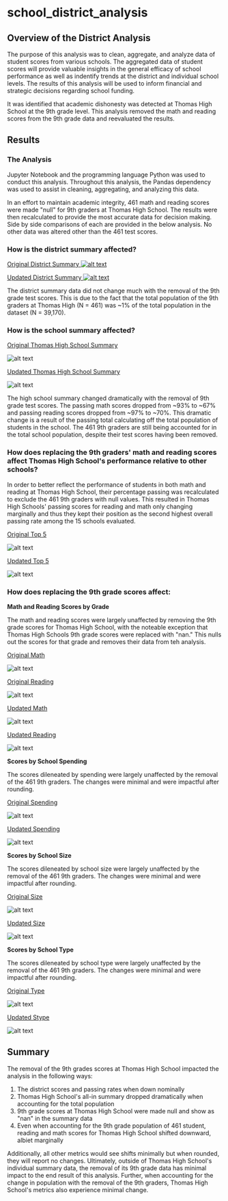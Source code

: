 # school_district_analysis

## Overview of the District Analysis

The purpose of this analysis was to clean, aggregate, and analyze data of student scores from various schools. The aggregated data of student scores will provide valuable insights in the general efficacy of school performance as well as indentify trends at the district and individual school levels. The results of this analysis will be used to inform financial and strategic decisions regarding school funding.

It was identified that academic dishonesty was detected at Thomas High School at the 9th grade level. This analysis removed the math and reading scores from the 9th grade data and reevaluated the results. 

## Results

### The Analysis

Jupyter Notebook and the programming language Python was used to conduct this analysis. Throughout this analysis, the Pandas dependency was used to assist in cleaning, aggregating, and analyzing this data.

In an effort to maintain academic integrity, 461 math and reading scores were made "null" for 9th graders at Thomas High School. The results were then recalculated to provide the most accurate data for decision making. Side by side comparisons of each are provided in the below analysis. No other data was altered other than the 461 test scores.

### How is the district summary affected?

<ins>Original District Summary
![alt text](https://github.com/sever1sd/school_district_analysis/blob/ab5c1c29483ff655b7c1d34223be346ec1b08dff/Resources/Original%20District.png)

<ins>Updated District Summary
![alt text](https://github.com/sever1sd/school_district_analysis/blob/ab5c1c29483ff655b7c1d34223be346ec1b08dff/Resources/Updated%20District.png)

The district summary data did not change much with the removal of the 9th grade test scores. This is due to the fact that the total population of the 9th graders at Thomas High (N = 461) was ~1% of the total population in the dataset (N = 39,170). 

### How is the school summary affected?

<ins>Original Thomas High School Summary
  
![alt text](https://github.com/sever1sd/school_district_analysis/blob/ab5c1c29483ff655b7c1d34223be346ec1b08dff/Resources/Original_THS%20Summary.png)

<ins>Updated Thomas High School Summary
  
![alt text](https://github.com/sever1sd/school_district_analysis/blob/ab5c1c29483ff655b7c1d34223be346ec1b08dff/Resources/Updated_THS%20Summary.png)

The high school summary changed dramatically with the removal of 9th grade test scores. The passing math scores dropped from ~93% to ~67% and passing reading scores dropped from ~97% to ~70%. This dramatic change is a result of the passing total calculating off the total population of students in the school. The 461 9th graders are still being accounted for in the total school population, despite their test scores having been removed.

### How does replacing the 9th graders' math and reading scores affect Thomas High School's performance relative to other schools?

In order to better reflect the performance of students in both math and reading at Thomas High School, their percentage passing was recalculated to exclude the 461 9th graders with null values. This resulted in Thomas High Schools' passing scores for reading and math only changing marginally and thus they kept their position as the second highest overall passing rate among the 15 schools evaluated.

<ins>Original Top 5
  
![alt text](https://github.com/sever1sd/school_district_analysis/blob/40a2248f8412abf8b783121cb84fd80ad5df56fd/Resources/Original_Top%205.png)

<ins>Updated Top 5
  
![alt text](https://github.com/sever1sd/school_district_analysis/blob/40a2248f8412abf8b783121cb84fd80ad5df56fd/Resources/Updated_Top%205.png)


### How does replacing the 9th grade scores affect:

**Math and Reading Scores by Grade**

The math and reading scores were largely unaffected by removing the 9th grade scores for Thomas High School, with the noteable exception that Thomas High Schools 9th grade scores were replaced with "nan." This nulls out the scores for that grade and removes their data from teh analysis.

<ins>Original Math
  
![alt text](https://github.com/sever1sd/school_district_analysis/blob/40a2248f8412abf8b783121cb84fd80ad5df56fd/Resources/Original%20Math.png)

<ins> Original Reading
  
![alt text](https://github.com/sever1sd/school_district_analysis/blob/40a2248f8412abf8b783121cb84fd80ad5df56fd/Resources/Original%20Reading.png)

<ins>Updated Math
  
![alt text](https://github.com/sever1sd/school_district_analysis/blob/40a2248f8412abf8b783121cb84fd80ad5df56fd/Resources/Updated%20Math.png)

<ins>Updated Reading
  
![alt text](https://github.com/sever1sd/school_district_analysis/blob/40a2248f8412abf8b783121cb84fd80ad5df56fd/Resources/Updated%20Reading.png)

**Scores by School Spending**

The scores dileneated by spending were largely unaffected by the removal of the 461 9th graders. The changes were minimal and were impactful after rounding.

<ins>Original Spending
  
![alt text](https://github.com/sever1sd/school_district_analysis/blob/40a2248f8412abf8b783121cb84fd80ad5df56fd/Resources/Original%20Spending.png)

<ins>Updated Spending
  
![alt text](https://github.com/sever1sd/school_district_analysis/blob/40a2248f8412abf8b783121cb84fd80ad5df56fd/Resources/Updated%20Spending.png)

**Scores by School Size**

The scores dileneated by school size were largely unaffected by the removal of the 461 9th graders. The changes were minimal and were impactful after rounding.

<ins>Original Size
  
![alt text](https://github.com/sever1sd/school_district_analysis/blob/40a2248f8412abf8b783121cb84fd80ad5df56fd/Resources/Original%20Size.png)

<ins>Updated Size
  
![alt text](https://github.com/sever1sd/school_district_analysis/blob/40a2248f8412abf8b783121cb84fd80ad5df56fd/Resources/Updated%20Size.png)


**Scores by School Type**

The scores dileneated by school type were largely unaffected by the removal of the 461 9th graders. The changes were minimal and were impactful after rounding.

<ins>Original Type
  
![alt text](https://github.com/sever1sd/school_district_analysis/blob/40a2248f8412abf8b783121cb84fd80ad5df56fd/Resources/Original%20Type.png)

<ins>Updated Stype
  
![alt text](https://github.com/sever1sd/school_district_analysis/blob/40a2248f8412abf8b783121cb84fd80ad5df56fd/Resources/Updated%20Type.png)

## Summary

The removal of the 9th grades scores at Thomas High School impacted the analysis in the following ways:

1. The district scores and passing rates when down nominally
2. Thomas High School's all-in summary dropped dramatically when accounting for the total population
3. 9th grade scores at Thomas High School were made null and show as "nan" in the summary data
4. Even when accounting for the 9th grade population of 461 student, reading and math scores for Thomas High School shifted downward, albiet marginally


Additionally, all other metrics would see shifts minimally but when rounded, they will report no changes. Ultimately, outside of Thomas High School's individual summary data, the removal of its 9th grade data has minimal impact to the end result of this analysis. Further, when accounting for the change in population with the removal of the 9th graders, Thomas High School's metrics also experience minimal change. 
